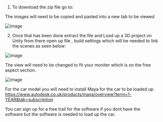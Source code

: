 1. To download the zip file go to: 

The images will need to be copied and pasted into a new tab to be viewed

![image](https://user-images.githubusercontent.com/110822701/183486662-48f17727-0987-4928-9609-f2c283de41d6.png)

2. Once that has been done extract the file and Load up a 3D project on Unity from there open up file , build settings which will be needed to link the scenes as seen below:


![image](https://user-images.githubusercontent.com/110822701/183490795-57ec69fb-e894-4ab3-b103-69f66916f45a.png)


The view will need to be changed to fit your moniter which is on the free aspect section. 

![image](https://user-images.githubusercontent.com/110822701/183511807-9fdfdc84-6579-48a2-9d21-ee0a3a279ff5.png)

For the car model you will need to install Maya for the car to be loaded up. 
https://www.autodesk.co.uk/products/maya/overview?term=1-YEAR&tab=subscription

You can sign up for a free trail for the software if you dont have the software but the software is needed to load up the car.

